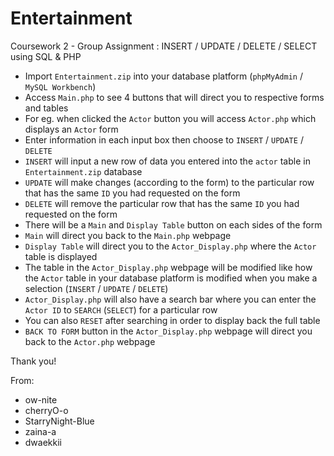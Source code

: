 # Entertainment
Coursework 2 - Group Assignment : INSERT / UPDATE / DELETE / SELECT using SQL &amp; PHP

- Import `Entertainment.zip` into your database platform (`phpMyAdmin` / `MySQL Workbench`)
- Access `Main.php` to see 4 buttons that will direct you to respective forms and tables
- For eg. when clicked the `Actor` button you will access `Actor.php` which displays an `Actor` form
- Enter information in each input box then choose to `INSERT` / `UPDATE` / `DELETE`
- `INSERT` will  input a new row of data you entered into the `actor` table in `Entertainment.zip` database
- `UPDATE` will make changes (according to the form) to the particular row that has the same `ID` you had requested on the form
- `DELETE` will remove the particular row that has the same `ID` you had requested on the form
- There will be a `Main` and `Display Table` button on each sides of the form
- `Main` will direct you back to the `Main.php` webpage
- `Display Table` will direct you to the `Actor_Display.php` where the `Actor` table is displayed
- The table in the `Actor_Display.php` webpage will be modified like how the `Actor` table in your database platform is modified
  when you make a selection (`INSERT` / `UPDATE` / `DELETE`)
- `Actor_Display.php` will also have a search bar where you can enter the `Actor ID` to `SEARCH` (`SELECT`) for a particular row
- You can also `RESET` after searching in order to display back the full table
- `BACK TO FORM` button in the `Actor_Display.php` webpage will direct you back to the `Actor.php` webpage

Thank you! 

From: 
- ow-nite
- cherryO-o 
- StarryNight-Blue
- zaina-a
- dwaekkii
